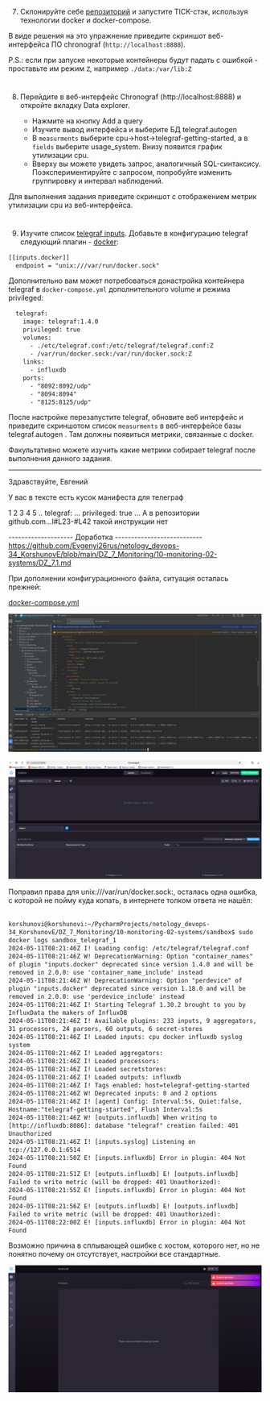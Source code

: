 7. Склонируйте себе [репозиторий](https://github.com/influxdata/sandbox/tree/master) и запустите TICK-стэк, 
используя технологии docker и docker-compose.

В виде решения на это упражнение приведите скриншот веб-интерфейса ПО chronograf (`http://localhost:8888`). 

P.S.: если при запуске некоторые контейнеры будут падать с ошибкой - проставьте им режим `Z`, например
`./data:/var/lib:Z`
#
8. Перейдите в веб-интерфейс Chronograf (http://localhost:8888) и откройте вкладку Data explorer.
        
    - Нажмите на кнопку Add a query
    - Изучите вывод интерфейса и выберите БД telegraf.autogen
    - В `measurments` выберите cpu->host->telegraf-getting-started, а в `fields` выберите usage_system. Внизу появится график утилизации cpu.
    - Вверху вы можете увидеть запрос, аналогичный SQL-синтаксису. Поэкспериментируйте с запросом, попробуйте изменить группировку и интервал наблюдений.

Для выполнения задания приведите скриншот с отображением метрик утилизации cpu из веб-интерфейса.
#
9. Изучите список [telegraf inputs](https://github.com/influxdata/telegraf/tree/master/plugins/inputs). 
Добавьте в конфигурацию telegraf следующий плагин - [docker](https://github.com/influxdata/telegraf/tree/master/plugins/inputs/docker):
```
[[inputs.docker]]
  endpoint = "unix:///var/run/docker.sock"
```

Дополнительно вам может потребоваться донастройка контейнера telegraf в `docker-compose.yml` дополнительного volume и 
режима privileged:
```
  telegraf:
    image: telegraf:1.4.0
    privileged: true
    volumes:
      - ./etc/telegraf.conf:/etc/telegraf/telegraf.conf:Z
      - /var/run/docker.sock:/var/run/docker.sock:Z
    links:
      - influxdb
    ports:
      - "8092:8092/udp"
      - "8094:8094"
      - "8125:8125/udp"
```

После настройке перезапустите telegraf, обновите веб интерфейс и приведите скриншотом список `measurments` в 
веб-интерфейсе базы telegraf.autogen . Там должны появиться метрики, связанные с docker.

Факультативно можете изучить какие метрики собирает telegraf после выполнения данного задания.

-----------------------------------------------

Здравствуйте, Евгений

У вас в тексте есть кусок манифеста для телеграф

1
2
3
4
5
..
telegraf:
    ...
    privileged: true
...
А в репозитории github.com...l#L23-#L42 такой инструкции нет

-------------------- Доработка ---------------------------
https://github.com/Evgenyi26rus/netology_devops-34_KorshunovE/blob/main/DZ_7_Monitoring/10-monitoring-02-systems/DZ_7.1.md

При дополнении конфигурационного файла, ситуация осталась прежней:

[docker-compose.yml](sandbox%2Fdocker-compose.yml)

![7.1.8 dor 1.png](picture%2F7.1.8%20dor%201.png)

![7.1.8. dor 1.1.png](picture%2F7.1.8.%20dor%201.1.png)

Поправил права для unix:///var/run/docker.sock:, осталась одна ошибка, с которой не пойму куда копать, в интернете толком ответа не нашёл:

```commandline

korshunovi@korshunovi:~/PycharmProjects/netology_devops-34_KorshunovE/DZ_7_Monitoring/10-monitoring-02-systems/sandbox$ sudo docker logs sandbox_telegraf_1
2024-05-11T08:21:46Z I! Loading config: /etc/telegraf/telegraf.conf
2024-05-11T08:21:46Z W! DeprecationWarning: Option "container_names" of plugin "inputs.docker" deprecated since version 1.4.0 and will be removed in 2.0.0: use 'container_name_include' instead
2024-05-11T08:21:46Z W! DeprecationWarning: Option "perdevice" of plugin "inputs.docker" deprecated since version 1.18.0 and will be removed in 2.0.0: use 'perdevice_include' instead
2024-05-11T08:21:46Z I! Starting Telegraf 1.30.2 brought to you by InfluxData the makers of InfluxDB
2024-05-11T08:21:46Z I! Available plugins: 233 inputs, 9 aggregators, 31 processors, 24 parsers, 60 outputs, 6 secret-stores
2024-05-11T08:21:46Z I! Loaded inputs: cpu docker influxdb syslog system
2024-05-11T08:21:46Z I! Loaded aggregators: 
2024-05-11T08:21:46Z I! Loaded processors: 
2024-05-11T08:21:46Z I! Loaded secretstores: 
2024-05-11T08:21:46Z I! Loaded outputs: influxdb
2024-05-11T08:21:46Z I! Tags enabled: host=telegraf-getting-started
2024-05-11T08:21:46Z W! Deprecated inputs: 0 and 2 options
2024-05-11T08:21:46Z I! [agent] Config: Interval:5s, Quiet:false, Hostname:"telegraf-getting-started", Flush Interval:5s
2024-05-11T08:21:46Z W! [outputs.influxdb] When writing to [http://influxdb:8086]: database "telegraf" creation failed: 401 Unauthorized
2024-05-11T08:21:46Z I! [inputs.syslog] Listening on tcp://127.0.0.1:6514
2024-05-11T08:21:50Z E! [inputs.influxdb] Error in plugin: 404 Not Found
2024-05-11T08:21:51Z E! [outputs.influxdb] E! [outputs.influxdb] Failed to write metric (will be dropped: 401 Unauthorized): 
2024-05-11T08:21:55Z E! [inputs.influxdb] Error in plugin: 404 Not Found
2024-05-11T08:21:56Z E! [outputs.influxdb] E! [outputs.influxdb] Failed to write metric (will be dropped: 401 Unauthorized): 
2024-05-11T08:22:00Z E! [inputs.influxdb] Error in plugin: 404 Not Found
```

Возможно причина в сплывающей ошибке с хостом, которого нет, но не понятно почему он отсутствует, настройки все стандартные.

![7.1.9 dor 1.2.png](picture%2F7.1.9%20dor%201.2.png)